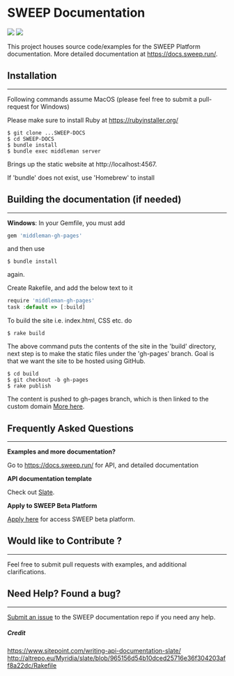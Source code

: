 # SWEEP Documentation

[![](https://img.shields.io/badge/license-Apache%202.0-blue.svg)](./LICENSE)
[![](https://img.shields.io/badge/framework-Slate-orange.svg)](http://lord.github.io/slate)

This project houses source code/examples for the SWEEP Platform documentation. More detailed documentation at https://docs.sweep.run/.


## Installation
--------------------------

Following commands assume MacOS (please feel free to submit a pull-request for Windows)  

Please make sure to install Ruby at https://rubyinstaller.org/

```console
$ git clone ...SWEEP-DOCS
$ cd SWEEP-DOCS
$ bundle install
$ bundle exec middleman server
```

Brings up the static website at http://localhost:4567. 

If 'bundle' does not exist, use 'Homebrew' to install
## Building the documentation (if needed)
-----------------------------------------

**Windows**: In your Gemfile, you must add

```javascript
gem 'middleman-gh-pages'
```

and then use

```console
$ bundle install
```

again.

Create Rakefile, and add the below text to it

```javascript
require 'middleman-gh-pages'
task :default => [:build]
```

To build the site i.e. index.html, CSS etc. do

```console
$ rake build
```

The above command puts the contents of the site in the 'build' directory, next step is to make the static files under the 'gh-pages' branch. Goal is that we want the site to be hosted using GitHub.

```console
$ cd build
$ git checkout -b gh-pages
$ rake publish
```

The content is pushed to gh-pages branch, which is then linked to the custom domain [More here](https://help.github.com/en/articles/using-a-custom-domain-with-github-pages).  

## Frequently Asked Questions
--------------------------

**Examples and more documentation?**

Go to https://docs.sweep.run/ for API, and detailed documentation


**API documentation template**

Check out [Slate](lord.github.io/slate).

**Apply to SWEEP Beta Platform**

[Apply here](https://beta.sweep.run) for access SWEEP beta platform.

## Would like to Contribute ?
------------------------------

Feel free to submit pull requests with examples, and additional clarifications.



## Need Help? Found a bug?
-----------------------

[Submit an issue](https://github.com/sweep-inc/SWEEP-DOCS/issues) to the SWEEP documentation repo if you need any help. 


##### Credit
https://www.sitepoint.com/writing-api-documentation-slate/
http://altrepo.eu/Myridia/slate/blob/965156d54b10dced25716e36f304203aff8a22dc/Rakefile
